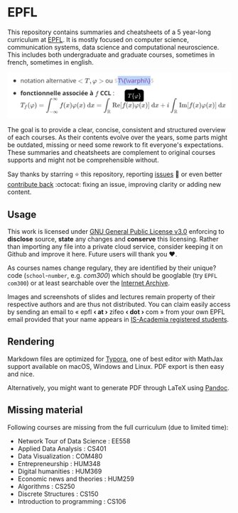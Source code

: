 # EPFL

This repository contains summaries and cheatsheets of a 5 year-long curriculum at [EPFL](https://www.epfl.ch). It is mostly focused on computer science, communication systems, data science and computational neuroscience. This includes both undergraduate and graduate courses, sometimes in french, sometimes in english.

![](./readme-overview.png)

The goal is to provide a clear, concise, consistent and structured overview of each courses. As their contents evolve over the years, some parts might be outdated, missing or need some rework to fit everyone's expectations. These summaries and cheatsheets are complement to original courses supports and might not be comprehensible without.

Say thanks by starring :star: this repository, reporting [issues](https://github.com/zifeo/EPFL/issues/new) :bug: or even better [contribute back](https://github.com/zifeo/EPFL/pulls) :octocat: fixing an issue, improving clarity or adding new content.

## Usage

This work is licensed under [GNU General Public License v3.0](https://github.com/zifeo/EPFL/blob/master/LICENSE) enforcing to **disclose** source, **state** any changes and **conserve** this licensing. Rather than importing any file into a private cloud service, consider keeping it on Github and improve it here. Future users will thank you :heart:.

As courses names change regulary, they are identified by their unique? code (`school`-`number`, e.g. *com300*) which should be googlable (try `EPFL com300`) or at least searchable over the [Internet Archive](https://web.archive.org).

Images and screenshots of slides and lectures remain property of their respective authors and are thus not distributed. You can claim easily access by sending an email to « epfl **‹ at ›** zifeo **‹ dot ›** com » from your own EPFL email provided that your name appears in [IS-Academia registered students](https://is-academia.epfl.ch/publicaccess-Bachelor-Master).

## Rendering

Markdown files are optimized for [Typora](https://typora.io), one of best editor with MathJax support available on macOS, Windows and Linux. PDF export is then easy and nice.

Alternatively, you might want to generate PDF through LaTeX using [Pandoc](https://github.com/jgm/pandoc).

## Missing material

Following courses are missing from the full curriculum (due to limited time):

- Network Tour of Data Science : EE558
- Applied Data Analysis : CS401
- ​Data Visualization : COM480
- Entrepreneurship : HUM348
- Digital humanities : HUM369
- Economic news and theories : HUM259
- Algorithms : CS250
- Discrete Structures : CS150
- Introduction to programming : CS106
